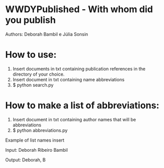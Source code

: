 # WWDYPublished - With whom did you publish
Authors: Deborah Bambil e Júlia Sonsin

# How to use:
1. Insert documents in txt containing publication references in the directory of your choice.
2. Insert document in txt containing name abbreviations
3. $ python search.py

# How to make a list of abbreviations:
1. Insert document in txt containing author names that will be abbreviations
2. $ python abbreviations.py
   
Example of list names insert

Input: Deborah Ribeiro Bambil

Output: Deborah, B


